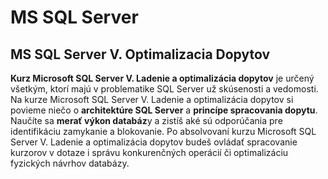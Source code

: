 # MS SQL Server
## MS SQL Server V. Optimalizacia Dopytov

**Kurz Microsoft SQL Server V. Ladenie a optimalizácia dopytov** je určený všetkým, ktorí majú v problematike SQL Server už skúsenosti a vedomosti. Na kurze Microsoft SQL Server V. Ladenie a optimalizácia dopytov si povieme niečo o **architektúre SQL Server** a **princípe spracovania dopytu**. Naučíte sa **merať výkon databáz**y a zistíš aké sú odporúčania pre identifikáciu zamykanie a blokovanie. Po absolvovaní kurzu Microsoft SQL Server V. Ladenie a optimalizácia dopytov budeš ovládať spracovanie kurzorov v dotaze i správu konkurenčných operácií či optimalizáciu fyzických návrhov databázy.
